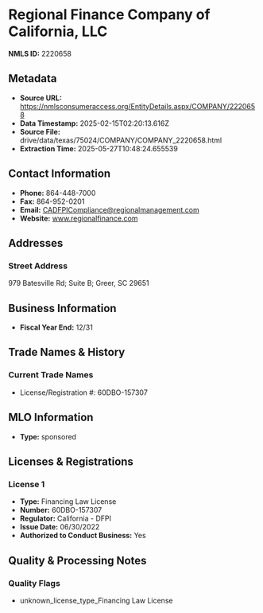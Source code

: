 # Regional Finance Company of California, LLC

**NMLS ID:** 2220658

## Metadata
- **Source URL:** https://nmlsconsumeraccess.org/EntityDetails.aspx/COMPANY/2220658
- **Data Timestamp:** 2025-02-15T02:20:13.616Z
- **Source File:** drive/data/texas/75024/COMPANY/COMPANY_2220658.html
- **Extraction Time:** 2025-05-27T10:48:24.655539

## Contact Information
- **Phone:** 864-448-7000
- **Fax:** 864-952-0201
- **Email:** CADFPICompliance@regionalmanagement.com
- **Website:** www.regionalfinance.com

## Addresses
### Street Address
979 Batesville Rd; Suite B; Greer, SC 29651

## Business Information
- **Fiscal Year End:** 12/31

## Trade Names & History
### Current Trade Names
- License/Registration #: 60DBO-157307

## MLO Information
- **Type:** sponsored

## Licenses & Registrations

### License 1
- **Type:** Financing Law License
- **Number:** 60DBO-157307
- **Regulator:** California - DFPI
- **Issue Date:** 06/30/2022
- **Authorized to Conduct Business:** Yes

## Quality & Processing Notes
### Quality Flags
- unknown_license_type_Financing Law License
